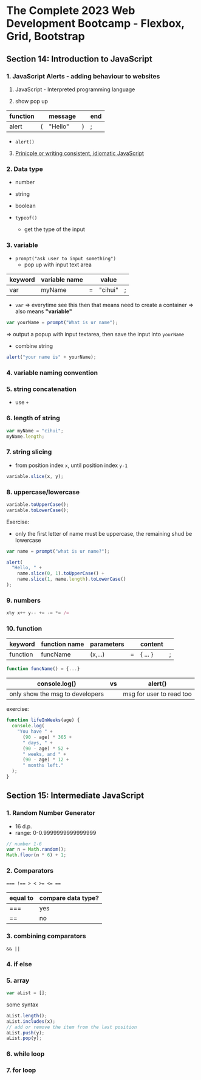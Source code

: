 # The Complete 2023 Web Development Bootcamp - Flexbox, Grid, Bootstrap

## Section 14: Introduction to JavaScript

### 1. JavaScript Alerts - adding behaviour to websites

1. JavaScript - Interpreted programming language

2. show pop up

| function |     | message |     | end |
| -------- | --- | ------- | --- | --- |
| alert    | (   | "Hello" | )   | ;   |

- `alert()`

3. [Prinicple or writing consistent, idiomatic JavaScript](https://github.com/rwaldron/idiomatic.js)

### 2. Data type

- number
- string
- boolean

- `typeof()`
  - get the type of the input

### 3. variable

- `prompt("ask user to input something")`
  - pop up with input text area

| keyword | variable name |     | value   |     |
| ------- | ------------- | --- | ------- | --- |
| var     | myName        | =   | "cihui" | ;   |

- `var` => everytime see this then that means need to create a container
  => also means **"variable"**

```js
var yourName = prompt("What is ur name");
```

=> output a popup with input textarea, then save the input into `yourName`

- combine string

```js
alert("your name is" + yourName);
```

### 4. variable naming convention

### 5. string concatenation

- use `+`

### 6. length of string

```js
var myName = "cihui";
myName.length;
```

### 7. string slicing

- from position index `x`, until position index `y-1`

```js
variable.slice(x, y);
```

### 8. uppercase/lowercase

```js
variable.toUpperCase();
variable.toLowerCase();
```

Exercise:

- only the first letter of name must be uppercase, the remaining shud be lowercase

```js
var name = prompt("what is ur name?");

alert(
  "Hello, " +
    name.slice(0, 1).toUpperCase() +
    name.slice(1, name.length).toLowerCase()
);
```

### 9. numbers

```js
x%y x++ y-- += -= *= /=
```

### 10. function

| keyword  | function name | parameters |     | content |     |
| -------- | ------------- | ---------- | --- | ------- | --- |
| function | funcName      | (x,...)    | =   | { ... } | ;   |

```js
function funcName() = {...}
```

| console.log()                   | vs  | alert()                  |
| ------------------------------- | --- | ------------------------ |
| only show the msg to developers |     | msg for user to read too |

exercise:

```js
function lifeInWeeks(age) {
  console.log(
    "You have " +
      (90 - age) * 365 +
      " days, " +
      (90 - age) * 52 +
      " weeks, and " +
      (90 - age) * 12 +
      " months left."
  );
}
```

## Section 15: Intermediate JavaScript

### 1. Random Number Generator

- 16 d.p.
- range: 0-0.9999999999999999

```js
// number 1-6
var n = Math.random();
Math.floor(n * 6) + 1;
```

### 2. Comparators

```
=== !== > < >= <= ==
```

| equal to | compare data type? |
| -------- | ------------------ |
| ===      | yes                |
| ==       | no                 |

### 3. combining comparators

```
&& ||
```

### 4. if else

### 5. array

```js
var aList = [];
```

some syntax

```js
aList.length();
aList.includes(x);
// add or remove the item from the last position
aList.push(y);
aList.pop(y);
```

### 6. while loop

### 7. for loop
